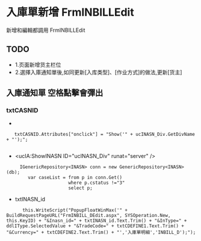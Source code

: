 # 入庫單新增 FrmINBILLEdit
新增和編輯都調用 FrmINBILLEdit

## TODO
  * 1.页面新增货主栏位
  * 2.選擇入庫通知單後,如同更新[入库类型]、[作业方式]的做法,更新[货主]

## 入庫通知單 空格點擊會彈出
### txtCASNID
* 
    
```
   txtCASNID.Attributes["onclick"] = "Show('" + ucINASN_Div.GetDivName + "');";
    
```
  *    <ucIA:ShowINASN ID="ucINASN_Div" runat="server" />


```
     IGenericRepository<INASN> conn = new GenericRepository<INASN>(db);
        var caseList = from p in conn.Get()
                       where p.cstatus !="3"
                       select p;
```




* txtINASN_id
```
      this.WriteScript("PopupFloatWinMax('" + BuildRequestPageURL("FrmINBILL_DEdit.aspx", SYSOperation.New, this.KeyID) + "&Inasn_id=" + txtINASN_id.Text.Trim() + "&InType=" + ddlIType.SelectedValue + "&TradeCode=" + txtCDEFINE1.Text.Trim() + "&Currency=" + txtCDEFINE2.Text.Trim() + "','入庫單明細','INBILL_D');");
   ```  
